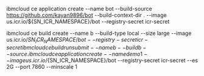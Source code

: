 ibmcloud ce application create --name bot --build-source https://github.com/kayan9896/bot --build-context-dir . --image us.icr.io/${SN_ICR_NAMESPACE}/bot --registry-secret icr-secret

ibmcloud ce build create --name b --build-type local --size large --image us.icr.io/${SN_ICR_NAMESPACE}/bot --registry-secret icr-secret
ibmcloud ce buildrun submit --name b --build b --source .
ibmcloud ce application create --name demo1 --image us.icr.io/${SN_ICR_NAMESPACE}/bot --registry-secret icr-secret --es 2G --port 7860 --minscale 1
                            
